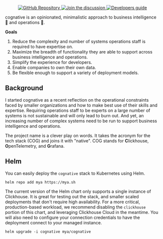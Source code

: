 <div align="center">
    <a href="https://github.com/mjpitz/cognative/">
        <img alt="GitHub Repository" src="https://img.shields.io/badge/github_repository-gray?style=for-the-badge"/>
    </a>
    <a href="https://github.com/mjpitz/cognative/discussions">
        <img alt="Join the discussion" src="https://img.shields.io/badge/join_the_discussion!-blueviolet?style=for-the-badge"/>
    </a>
    <a href="https://github.com/mjpitz/cognative/blob/main/DEVELOPING.md">
        <img alt="Developers guide" src="https://img.shields.io/badge/developers_guide-blue?style=for-the-badge"/>
    </a>
</div>

cognative is an opinionated, minimalistic approach to business intelligence 🧠 and operations 🚨.

**Goals**

1. Reduce the complexity and number of systems operations staff is required to have expertise on.
2. Maximize the breadth of functionality they are able to support across business intelligence and operations.
3. Simplify the experience for developers.
4. Enable companies to own their own data.
5. Be flexible enough to support a variety of deployment models.

## Background

I started cognative as a recent reflection on the operational constraints faced by smaller organizations and how to
make best use of their skills and expertise. Requiring operations staff to be experts on a large number of systems
is not sustainable and will only lead to burn out. And yet, an increasing number of complex systems need to be run to
support business intelligence and operations.

The project name is a clever play on words. It takes the acronym for the tech stack (COG) and joins it with "native".
COG stands for **C**lickhouse, **O**penTelemetry, and **G**rafana.

## Helm

You can easily deploy the `cognative` stack to Kubernetes using Helm.

```shell
helm repo add mya https://mya.sh
```

The current version of the Helm chart only supports a single instance of Clickhouse. It is great for testing out the
stack, and smaller scaled deployments that don't require high availability. For a more critical, production-based
workload, we recommend disabling the `clickhouse` portion of this chart, and leveraging Clickhouse Cloud in the
meantime. You will also need to configure your connection credentials to have the deployment connect to your managed
instance.

```shell
helm upgrade -i cognative mya/cognative
```

